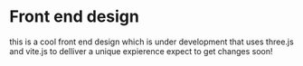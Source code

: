 # Front end design
 this is a cool front end design which is under development that uses three.js and vite.js to delliver a unique expierence expect to get changes soon!
